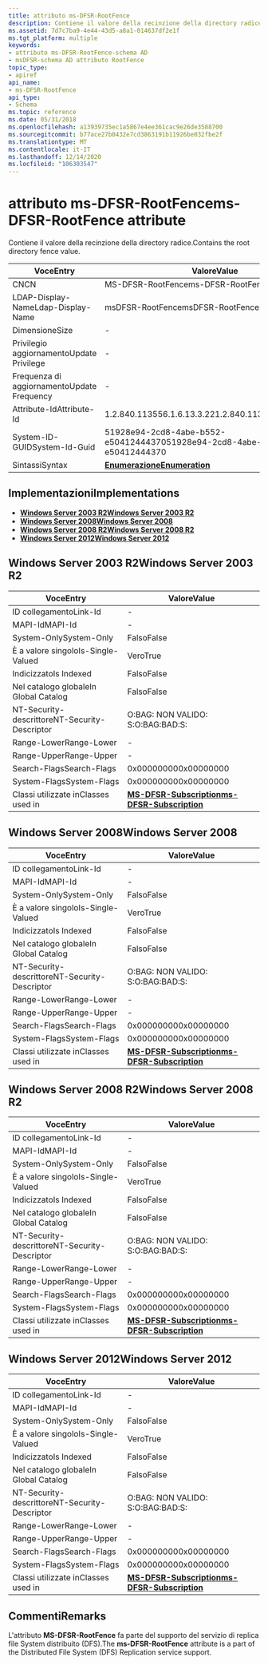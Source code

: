 ```yaml
---
title: attributo ms-DFSR-RootFence
description: Contiene il valore della recinzione della directory radice.
ms.assetid: 7d7c7ba9-4e44-43d5-a8a1-014637df2e1f
ms.tgt_platform: multiple
keywords:
- attributo ms-DFSR-RootFence-schema AD
- msDFSR-schema AD attributo RootFence
topic_type:
- apiref
api_name:
- ms-DFSR-RootFence
api_type:
- Schema
ms.topic: reference
ms.date: 05/31/2018
ms.openlocfilehash: a13939735ec1a5867e4ee361cac9e26de3588700
ms.sourcegitcommit: b77ace27b0432e7cd3863191b11926be032fbe2f
ms.translationtype: MT
ms.contentlocale: it-IT
ms.lasthandoff: 12/14/2020
ms.locfileid: "106303547"
---
```

# <a name="ms-dfsr-rootfence-attribute"></a><span data-ttu-id="17bcf-105">attributo ms-DFSR-RootFence</span><span class="sxs-lookup"><span data-stu-id="17bcf-105">ms-DFSR-RootFence attribute</span></span>

<span data-ttu-id="17bcf-106">Contiene il valore della recinzione della directory radice.</span><span class="sxs-lookup"><span data-stu-id="17bcf-106">Contains the root directory fence value.</span></span>



| <span data-ttu-id="17bcf-107">Voce</span><span class="sxs-lookup"><span data-stu-id="17bcf-107">Entry</span></span> | <span data-ttu-id="17bcf-108">Valore</span><span class="sxs-lookup"><span data-stu-id="17bcf-108">Value</span></span> |
|-------------------|--------------------------------------|
| <span data-ttu-id="17bcf-109">CN</span><span class="sxs-lookup"><span data-stu-id="17bcf-109">CN</span></span>                | <span data-ttu-id="17bcf-110">MS-DFSR-RootFence</span><span class="sxs-lookup"><span data-stu-id="17bcf-110">ms-DFSR-RootFence</span></span>                    |
| <span data-ttu-id="17bcf-111">LDAP-Display-Name</span><span class="sxs-lookup"><span data-stu-id="17bcf-111">Ldap-Display-Name</span></span> | <span data-ttu-id="17bcf-112">msDFSR-RootFence</span><span class="sxs-lookup"><span data-stu-id="17bcf-112">msDFSR-RootFence</span></span>                     |
| <span data-ttu-id="17bcf-113">Dimensione</span><span class="sxs-lookup"><span data-stu-id="17bcf-113">Size</span></span>              | \-                                   |
| <span data-ttu-id="17bcf-114">Privilegio aggiornamento</span><span class="sxs-lookup"><span data-stu-id="17bcf-114">Update Privilege</span></span>  | \-                                   |
| <span data-ttu-id="17bcf-115">Frequenza di aggiornamento</span><span class="sxs-lookup"><span data-stu-id="17bcf-115">Update Frequency</span></span>  | \-                                   |
| <span data-ttu-id="17bcf-116">Attribute-Id</span><span class="sxs-lookup"><span data-stu-id="17bcf-116">Attribute-Id</span></span>      | <span data-ttu-id="17bcf-117">1.2.840.113556.1.6.13.3.22</span><span class="sxs-lookup"><span data-stu-id="17bcf-117">1.2.840.113556.1.6.13.3.22</span></span>           |
| <span data-ttu-id="17bcf-118">System-ID-GUID</span><span class="sxs-lookup"><span data-stu-id="17bcf-118">System-Id-Guid</span></span>    | <span data-ttu-id="17bcf-119">51928e94-2cd8-4abe-b552-e50412444370</span><span class="sxs-lookup"><span data-stu-id="17bcf-119">51928e94-2cd8-4abe-b552-e50412444370</span></span> |
| <span data-ttu-id="17bcf-120">Sintassi</span><span class="sxs-lookup"><span data-stu-id="17bcf-120">Syntax</span></span>            | [<span data-ttu-id="17bcf-121">**Enumerazione**</span><span class="sxs-lookup"><span data-stu-id="17bcf-121">**Enumeration**</span></span>](s-enumeration.md) |



## <a name="implementations"></a><span data-ttu-id="17bcf-122">Implementazioni</span><span class="sxs-lookup"><span data-stu-id="17bcf-122">Implementations</span></span>

-   [<span data-ttu-id="17bcf-123">**Windows Server 2003 R2**</span><span class="sxs-lookup"><span data-stu-id="17bcf-123">**Windows Server 2003 R2**</span></span>](#windows-server-2003-r2)
-   [<span data-ttu-id="17bcf-124">**Windows Server 2008**</span><span class="sxs-lookup"><span data-stu-id="17bcf-124">**Windows Server 2008**</span></span>](#windows-server-2008)
-   [<span data-ttu-id="17bcf-125">**Windows Server 2008 R2**</span><span class="sxs-lookup"><span data-stu-id="17bcf-125">**Windows Server 2008 R2**</span></span>](#windows-server-2008-r2)
-   [<span data-ttu-id="17bcf-126">**Windows Server 2012**</span><span class="sxs-lookup"><span data-stu-id="17bcf-126">**Windows Server 2012**</span></span>](#windows-server-2012)

## <a name="windows-server-2003-r2"></a><span data-ttu-id="17bcf-127">Windows Server 2003 R2</span><span class="sxs-lookup"><span data-stu-id="17bcf-127">Windows Server 2003 R2</span></span>



| <span data-ttu-id="17bcf-128">Voce</span><span class="sxs-lookup"><span data-stu-id="17bcf-128">Entry</span></span> | <span data-ttu-id="17bcf-129">Valore</span><span class="sxs-lookup"><span data-stu-id="17bcf-129">Value</span></span> |
|------------------------|------------------------------------------------------------------|
| <span data-ttu-id="17bcf-130">ID collegamento</span><span class="sxs-lookup"><span data-stu-id="17bcf-130">Link-Id</span></span>                | \-                                                               |
| <span data-ttu-id="17bcf-131">MAPI-Id</span><span class="sxs-lookup"><span data-stu-id="17bcf-131">MAPI-Id</span></span>                | \-                                                               |
| <span data-ttu-id="17bcf-132">System-Only</span><span class="sxs-lookup"><span data-stu-id="17bcf-132">System-Only</span></span>            | <span data-ttu-id="17bcf-133">Falso</span><span class="sxs-lookup"><span data-stu-id="17bcf-133">False</span></span>                                                            |
| <span data-ttu-id="17bcf-134">È a valore singolo</span><span class="sxs-lookup"><span data-stu-id="17bcf-134">Is-Single-Valued</span></span>       | <span data-ttu-id="17bcf-135">Vero</span><span class="sxs-lookup"><span data-stu-id="17bcf-135">True</span></span>                                                             |
| <span data-ttu-id="17bcf-136">Indicizzato</span><span class="sxs-lookup"><span data-stu-id="17bcf-136">Is Indexed</span></span>             | <span data-ttu-id="17bcf-137">Falso</span><span class="sxs-lookup"><span data-stu-id="17bcf-137">False</span></span>                                                            |
| <span data-ttu-id="17bcf-138">Nel catalogo globale</span><span class="sxs-lookup"><span data-stu-id="17bcf-138">In Global Catalog</span></span>      | <span data-ttu-id="17bcf-139">Falso</span><span class="sxs-lookup"><span data-stu-id="17bcf-139">False</span></span>                                                            |
| <span data-ttu-id="17bcf-140">NT-Security-descrittore</span><span class="sxs-lookup"><span data-stu-id="17bcf-140">NT-Security-Descriptor</span></span> | <span data-ttu-id="17bcf-141">O:BAG: NON VALIDO: S:</span><span class="sxs-lookup"><span data-stu-id="17bcf-141">O:BAG:BAD:S:</span></span>                                                     |
| <span data-ttu-id="17bcf-142">Range-Lower</span><span class="sxs-lookup"><span data-stu-id="17bcf-142">Range-Lower</span></span>            | \-                                                               |
| <span data-ttu-id="17bcf-143">Range-Upper</span><span class="sxs-lookup"><span data-stu-id="17bcf-143">Range-Upper</span></span>            | \-                                                               |
| <span data-ttu-id="17bcf-144">Search-Flags</span><span class="sxs-lookup"><span data-stu-id="17bcf-144">Search-Flags</span></span>           | <span data-ttu-id="17bcf-145">0x00000000</span><span class="sxs-lookup"><span data-stu-id="17bcf-145">0x00000000</span></span>                                                       |
| <span data-ttu-id="17bcf-146">System-Flags</span><span class="sxs-lookup"><span data-stu-id="17bcf-146">System-Flags</span></span>           | <span data-ttu-id="17bcf-147">0x00000000</span><span class="sxs-lookup"><span data-stu-id="17bcf-147">0x00000000</span></span>                                                       |
| <span data-ttu-id="17bcf-148">Classi utilizzate in</span><span class="sxs-lookup"><span data-stu-id="17bcf-148">Classes used in</span></span>        | [<span data-ttu-id="17bcf-149">**MS-DFSR-Subscription**</span><span class="sxs-lookup"><span data-stu-id="17bcf-149">**ms-DFSR-Subscription**</span></span>](c-msdfsr-subscription.md)<br/> |



## <a name="windows-server-2008"></a><span data-ttu-id="17bcf-150">Windows Server 2008</span><span class="sxs-lookup"><span data-stu-id="17bcf-150">Windows Server 2008</span></span>



| <span data-ttu-id="17bcf-151">Voce</span><span class="sxs-lookup"><span data-stu-id="17bcf-151">Entry</span></span> | <span data-ttu-id="17bcf-152">Valore</span><span class="sxs-lookup"><span data-stu-id="17bcf-152">Value</span></span> |
|------------------------|------------------------------------------------------------------|
| <span data-ttu-id="17bcf-153">ID collegamento</span><span class="sxs-lookup"><span data-stu-id="17bcf-153">Link-Id</span></span>                | \-                                                               |
| <span data-ttu-id="17bcf-154">MAPI-Id</span><span class="sxs-lookup"><span data-stu-id="17bcf-154">MAPI-Id</span></span>                | \-                                                               |
| <span data-ttu-id="17bcf-155">System-Only</span><span class="sxs-lookup"><span data-stu-id="17bcf-155">System-Only</span></span>            | <span data-ttu-id="17bcf-156">Falso</span><span class="sxs-lookup"><span data-stu-id="17bcf-156">False</span></span>                                                            |
| <span data-ttu-id="17bcf-157">È a valore singolo</span><span class="sxs-lookup"><span data-stu-id="17bcf-157">Is-Single-Valued</span></span>       | <span data-ttu-id="17bcf-158">Vero</span><span class="sxs-lookup"><span data-stu-id="17bcf-158">True</span></span>                                                             |
| <span data-ttu-id="17bcf-159">Indicizzato</span><span class="sxs-lookup"><span data-stu-id="17bcf-159">Is Indexed</span></span>             | <span data-ttu-id="17bcf-160">Falso</span><span class="sxs-lookup"><span data-stu-id="17bcf-160">False</span></span>                                                            |
| <span data-ttu-id="17bcf-161">Nel catalogo globale</span><span class="sxs-lookup"><span data-stu-id="17bcf-161">In Global Catalog</span></span>      | <span data-ttu-id="17bcf-162">Falso</span><span class="sxs-lookup"><span data-stu-id="17bcf-162">False</span></span>                                                            |
| <span data-ttu-id="17bcf-163">NT-Security-descrittore</span><span class="sxs-lookup"><span data-stu-id="17bcf-163">NT-Security-Descriptor</span></span> | <span data-ttu-id="17bcf-164">O:BAG: NON VALIDO: S:</span><span class="sxs-lookup"><span data-stu-id="17bcf-164">O:BAG:BAD:S:</span></span>                                                     |
| <span data-ttu-id="17bcf-165">Range-Lower</span><span class="sxs-lookup"><span data-stu-id="17bcf-165">Range-Lower</span></span>            | \-                                                               |
| <span data-ttu-id="17bcf-166">Range-Upper</span><span class="sxs-lookup"><span data-stu-id="17bcf-166">Range-Upper</span></span>            | \-                                                               |
| <span data-ttu-id="17bcf-167">Search-Flags</span><span class="sxs-lookup"><span data-stu-id="17bcf-167">Search-Flags</span></span>           | <span data-ttu-id="17bcf-168">0x00000000</span><span class="sxs-lookup"><span data-stu-id="17bcf-168">0x00000000</span></span>                                                       |
| <span data-ttu-id="17bcf-169">System-Flags</span><span class="sxs-lookup"><span data-stu-id="17bcf-169">System-Flags</span></span>           | <span data-ttu-id="17bcf-170">0x00000000</span><span class="sxs-lookup"><span data-stu-id="17bcf-170">0x00000000</span></span>                                                       |
| <span data-ttu-id="17bcf-171">Classi utilizzate in</span><span class="sxs-lookup"><span data-stu-id="17bcf-171">Classes used in</span></span>        | [<span data-ttu-id="17bcf-172">**MS-DFSR-Subscription**</span><span class="sxs-lookup"><span data-stu-id="17bcf-172">**ms-DFSR-Subscription**</span></span>](c-msdfsr-subscription.md)<br/> |



## <a name="windows-server-2008-r2"></a><span data-ttu-id="17bcf-173">Windows Server 2008 R2</span><span class="sxs-lookup"><span data-stu-id="17bcf-173">Windows Server 2008 R2</span></span>



| <span data-ttu-id="17bcf-174">Voce</span><span class="sxs-lookup"><span data-stu-id="17bcf-174">Entry</span></span> | <span data-ttu-id="17bcf-175">Valore</span><span class="sxs-lookup"><span data-stu-id="17bcf-175">Value</span></span> |
|------------------------|------------------------------------------------------------------|
| <span data-ttu-id="17bcf-176">ID collegamento</span><span class="sxs-lookup"><span data-stu-id="17bcf-176">Link-Id</span></span>                | \-                                                               |
| <span data-ttu-id="17bcf-177">MAPI-Id</span><span class="sxs-lookup"><span data-stu-id="17bcf-177">MAPI-Id</span></span>                | \-                                                               |
| <span data-ttu-id="17bcf-178">System-Only</span><span class="sxs-lookup"><span data-stu-id="17bcf-178">System-Only</span></span>            | <span data-ttu-id="17bcf-179">Falso</span><span class="sxs-lookup"><span data-stu-id="17bcf-179">False</span></span>                                                            |
| <span data-ttu-id="17bcf-180">È a valore singolo</span><span class="sxs-lookup"><span data-stu-id="17bcf-180">Is-Single-Valued</span></span>       | <span data-ttu-id="17bcf-181">Vero</span><span class="sxs-lookup"><span data-stu-id="17bcf-181">True</span></span>                                                             |
| <span data-ttu-id="17bcf-182">Indicizzato</span><span class="sxs-lookup"><span data-stu-id="17bcf-182">Is Indexed</span></span>             | <span data-ttu-id="17bcf-183">Falso</span><span class="sxs-lookup"><span data-stu-id="17bcf-183">False</span></span>                                                            |
| <span data-ttu-id="17bcf-184">Nel catalogo globale</span><span class="sxs-lookup"><span data-stu-id="17bcf-184">In Global Catalog</span></span>      | <span data-ttu-id="17bcf-185">Falso</span><span class="sxs-lookup"><span data-stu-id="17bcf-185">False</span></span>                                                            |
| <span data-ttu-id="17bcf-186">NT-Security-descrittore</span><span class="sxs-lookup"><span data-stu-id="17bcf-186">NT-Security-Descriptor</span></span> | <span data-ttu-id="17bcf-187">O:BAG: NON VALIDO: S:</span><span class="sxs-lookup"><span data-stu-id="17bcf-187">O:BAG:BAD:S:</span></span>                                                     |
| <span data-ttu-id="17bcf-188">Range-Lower</span><span class="sxs-lookup"><span data-stu-id="17bcf-188">Range-Lower</span></span>            | \-                                                               |
| <span data-ttu-id="17bcf-189">Range-Upper</span><span class="sxs-lookup"><span data-stu-id="17bcf-189">Range-Upper</span></span>            | \-                                                               |
| <span data-ttu-id="17bcf-190">Search-Flags</span><span class="sxs-lookup"><span data-stu-id="17bcf-190">Search-Flags</span></span>           | <span data-ttu-id="17bcf-191">0x00000000</span><span class="sxs-lookup"><span data-stu-id="17bcf-191">0x00000000</span></span>                                                       |
| <span data-ttu-id="17bcf-192">System-Flags</span><span class="sxs-lookup"><span data-stu-id="17bcf-192">System-Flags</span></span>           | <span data-ttu-id="17bcf-193">0x00000000</span><span class="sxs-lookup"><span data-stu-id="17bcf-193">0x00000000</span></span>                                                       |
| <span data-ttu-id="17bcf-194">Classi utilizzate in</span><span class="sxs-lookup"><span data-stu-id="17bcf-194">Classes used in</span></span>        | [<span data-ttu-id="17bcf-195">**MS-DFSR-Subscription**</span><span class="sxs-lookup"><span data-stu-id="17bcf-195">**ms-DFSR-Subscription**</span></span>](c-msdfsr-subscription.md)<br/> |



## <a name="windows-server-2012"></a><span data-ttu-id="17bcf-196">Windows Server 2012</span><span class="sxs-lookup"><span data-stu-id="17bcf-196">Windows Server 2012</span></span>



| <span data-ttu-id="17bcf-197">Voce</span><span class="sxs-lookup"><span data-stu-id="17bcf-197">Entry</span></span> | <span data-ttu-id="17bcf-198">Valore</span><span class="sxs-lookup"><span data-stu-id="17bcf-198">Value</span></span> |
|------------------------|------------------------------------------------------------------|
| <span data-ttu-id="17bcf-199">ID collegamento</span><span class="sxs-lookup"><span data-stu-id="17bcf-199">Link-Id</span></span>                | \-                                                               |
| <span data-ttu-id="17bcf-200">MAPI-Id</span><span class="sxs-lookup"><span data-stu-id="17bcf-200">MAPI-Id</span></span>                | \-                                                               |
| <span data-ttu-id="17bcf-201">System-Only</span><span class="sxs-lookup"><span data-stu-id="17bcf-201">System-Only</span></span>            | <span data-ttu-id="17bcf-202">Falso</span><span class="sxs-lookup"><span data-stu-id="17bcf-202">False</span></span>                                                            |
| <span data-ttu-id="17bcf-203">È a valore singolo</span><span class="sxs-lookup"><span data-stu-id="17bcf-203">Is-Single-Valued</span></span>       | <span data-ttu-id="17bcf-204">Vero</span><span class="sxs-lookup"><span data-stu-id="17bcf-204">True</span></span>                                                             |
| <span data-ttu-id="17bcf-205">Indicizzato</span><span class="sxs-lookup"><span data-stu-id="17bcf-205">Is Indexed</span></span>             | <span data-ttu-id="17bcf-206">Falso</span><span class="sxs-lookup"><span data-stu-id="17bcf-206">False</span></span>                                                            |
| <span data-ttu-id="17bcf-207">Nel catalogo globale</span><span class="sxs-lookup"><span data-stu-id="17bcf-207">In Global Catalog</span></span>      | <span data-ttu-id="17bcf-208">Falso</span><span class="sxs-lookup"><span data-stu-id="17bcf-208">False</span></span>                                                            |
| <span data-ttu-id="17bcf-209">NT-Security-descrittore</span><span class="sxs-lookup"><span data-stu-id="17bcf-209">NT-Security-Descriptor</span></span> | <span data-ttu-id="17bcf-210">O:BAG: NON VALIDO: S:</span><span class="sxs-lookup"><span data-stu-id="17bcf-210">O:BAG:BAD:S:</span></span>                                                     |
| <span data-ttu-id="17bcf-211">Range-Lower</span><span class="sxs-lookup"><span data-stu-id="17bcf-211">Range-Lower</span></span>            | \-                                                               |
| <span data-ttu-id="17bcf-212">Range-Upper</span><span class="sxs-lookup"><span data-stu-id="17bcf-212">Range-Upper</span></span>            | \-                                                               |
| <span data-ttu-id="17bcf-213">Search-Flags</span><span class="sxs-lookup"><span data-stu-id="17bcf-213">Search-Flags</span></span>           | <span data-ttu-id="17bcf-214">0x00000000</span><span class="sxs-lookup"><span data-stu-id="17bcf-214">0x00000000</span></span>                                                       |
| <span data-ttu-id="17bcf-215">System-Flags</span><span class="sxs-lookup"><span data-stu-id="17bcf-215">System-Flags</span></span>           | <span data-ttu-id="17bcf-216">0x00000000</span><span class="sxs-lookup"><span data-stu-id="17bcf-216">0x00000000</span></span>                                                       |
| <span data-ttu-id="17bcf-217">Classi utilizzate in</span><span class="sxs-lookup"><span data-stu-id="17bcf-217">Classes used in</span></span>        | [<span data-ttu-id="17bcf-218">**MS-DFSR-Subscription**</span><span class="sxs-lookup"><span data-stu-id="17bcf-218">**ms-DFSR-Subscription**</span></span>](c-msdfsr-subscription.md)<br/> |



## <a name="remarks"></a><span data-ttu-id="17bcf-219">Commenti</span><span class="sxs-lookup"><span data-stu-id="17bcf-219">Remarks</span></span>

<span data-ttu-id="17bcf-220">L'attributo **MS-DFSR-RootFence** fa parte del supporto del servizio di replica file System distribuito (DFS).</span><span class="sxs-lookup"><span data-stu-id="17bcf-220">The **ms-DFSR-RootFence** attribute is a part of the Distributed File System (DFS) Replication service support.</span></span>

 

 





